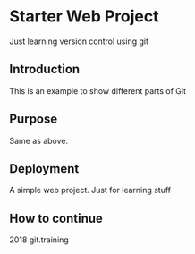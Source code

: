 # Starter Web Project
Just learning version control using git

## Introduction
This is an example to show different parts of Git

## Purpose
Same as above.

## Deployment
A simple web project.  Just for learning stuff

## How to continue

2018 git.training